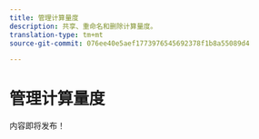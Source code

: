 ```yaml
---
title: 管理计算量度
description: 共享、重命名和删除计算量度。
translation-type: tm+mt
source-git-commit: 076ee40e5aef1773976545692378f1b8a55089d4

---
```



# 管理计算量度

内容即将发布！
